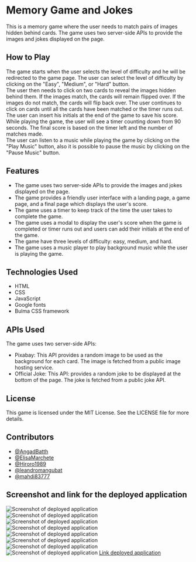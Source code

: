 # Memory Game and Jokes 
This is a memory game where the user needs to match pairs of images hidden behind cards. The game uses two server-side APIs to provide the images and jokes displayed on the page.

## How to Play
The game starts when the user selects the level of difficulty and he will be redirected to the game page. The user can select the level of difficulty by clicking on the "Easy", "Medium", or "Hard" button.  
The user then needs to click on two cards to reveal the images hidden behind them. If the images match, the cards will remain flipped over. If the images do not match, the cards will flip back over. The user continues to click on cards until all the cards have been matched or the timer runs out.  
The user can insert his initials at the end of the game to save his score. While playing the game, the user will see a timer counting down from 90 seconds. The final score is based on the timer left and the number of matches made.  
The user can listen to a music while playing the game by clicking on the "Play Music" button, also it is possible to pause the music by clicking on the "Pause Music" button.

## Features
- The game uses two server-side APIs to provide the images and jokes displayed on the page.
- The game provides a friendly user interface with a landing page, a game page, and a final page which displays the user's score.
- The game uses a timer to keep track of the time the user takes to complete the game.
- The game uses a modal to display the user's score when the game is completed or timer runs out and users can add their initials at the end of the game.
- The game have three levels of difficulty: easy, medium, and hard.
- The game uses a music player to play background music while the user is playing the game.

## Technologies Used
- HTML
- CSS
- JavaScript
- Google fonts
- Bulma CSS framework

## APIs Used
The game uses two server-side APIs:

- Pixabay: This API provides a random image to be used as the background for each card. The image is fetched from a public image hosting service.
- Official Joke: This API: provides a random joke to be displayed at the bottom of the page. The joke is fetched from a public joke API.

## License
This game is licensed under the MIT License. See the LICENSE file for more details.

## Contributors
- [@AngadBatth](https://github.com/AngadBatth) 
- [@ElisaMarchete](https://github.com/ElisaMarchete)
- [@Hiroro1989](https://github.com/Hiroro1989)
- [@leandromangubat](https://github.com/leandromangubat)
- [@mahdi83777](https://github.com/mahdi83777)

## Screenshot and link for the deployed application
![Screenshot of deployed application](./Assets/screenshots/screenshot1.png)
![Screenshot of deployed application](./Assets/screenshots/screenshot2.png)
![Screenshot of deployed application](./Assets/screenshots/screenshot3.png)
![Screenshot of deployed application](./Assets/screenshots/screenshot4.png)
![Screenshot of deployed application](./Assets/screenshots/screenshot5.png)
![Screenshot of deployed application](./Assets/screenshots/screenshot6.png)
![Screenshot of deployed application](./Assets/screenshots/screenshot7.png)
![Screenshot of deployed application](./Assets/screenshots/screenshot8.png)
[Link deployed application](https://angadbatth.github.io/memory-game/)